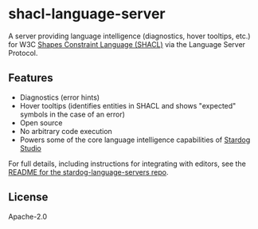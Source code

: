 # shacl-language-server

A server providing language intelligence (diagnostics,
hover tooltips, etc.) for W3C [Shapes Constraint Language (SHACL)](https://www.w3.org/TR/shacl/) via the Language
Server Protocol.

## Features

- Diagnostics (error hints)
- Hover tooltips (identifies entities in SHACL and shows "expected"
symbols in the case of an error)
- Open source
- No arbitrary code execution
- Powers some of the core language intelligence capabilities of [Stardog Studio](https://www.stardog.com/studio/)

For full details, including instructions for integrating with editors, see the
[README for the stardog-language-servers repo](https://github.com/stardog-union/stardog-language-servers/#readme).

## License

Apache-2.0
